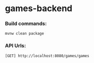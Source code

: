 games-backend
=================

### Build commands:
```
mvnw clean package
```

### API Urls:
```
[GET] http://localhost:8080/games/games
```
